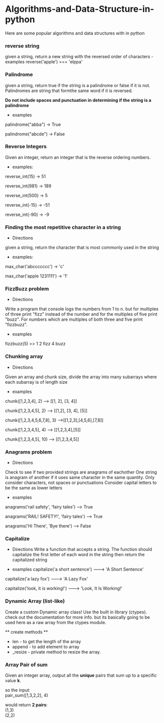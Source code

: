 # Algorithms-and-Data-Structure-in-python

Here are some popular algorithms and data structures with in python

### reverse string
given a string, return a new string with 
    the reversed order of characters
    - examples
    reverse('apple') === 'elppa'

### Palindrome
given a string, return true if the string is a palindrome or false if it is not. Palindromes are string that formthe same word if it is reversed.

**Do not include spaces and punctuation in determining if the string is a palindrome**

 * examples   

palindrome("abba") -> True  

palindrome("abcde") -> False

### Reverse Integers

Given an integer, return an integer that is the reverse ordering numbers.

* examples:

reverse_int(15) -> 51  

reverse_int(981) -> 189   

reverse_int(500) -> 5   

reverse_int(-15) -> -51   

reverse_int(-90) -> -9   

### Finding the most repetitive character in a string
 * Directions   

given a string, return the character that is most commonly used in the string   

 * examples:   

max_char('abccccccc') -> 'c'  

max_char('apple 1231111') -> '1'

### FizzBuzz problem

* Directions  

Write a program that console logs the numbers from 1 to n. but for multiples of three print "fizz" instead of the number and for the multiples of five print "buzz". For numbers which are multiples of both three and five print "fizzbuzz".

* examples  

fizzbuzz(5) >>
1
2
fizz
4
buzz

### Chunking array

* Directions  

Given an array and chunk size, divide the array into many subarrays where each subarray is of length size

* examples  

chunk([1,2,3,4], 2) --> [[1, 2], [3, 4]]  

chunk([1,2,3,4,5], 2) --> [[1,2], [3, 4], [5]]  

chunk([1,2,3,4,5,6,7,8], 3) -->[[1,2,3],[4,5,6],[7,8]]  

chunk([1,2,3,4,5], 4) --> [[1,2,3,4],[5]]  

chunk([1,2,3,4,5], 10) --> [[1,2,3,4,5]]  

### Anagrams problem  

* Directions   

Check to see if two provided strings are anagrams of eachother
One string is anagram of another if it uses same character in 
the same quantity. Only consider characters, not spaces or punctuations
Consider capital letters to be the same as lower letters

* examples  

anagrams('rail safety', 'fairy tales') --> True  

anagrams('RAIL! SAFETY!',  'fairy tales') --> True  

anagrams('Hi There', 'Bye there') --> False   


### Capitalize 
* Directions
Write a function that accepts a string. The function should capitalize
the first letter of each word in the string then return the capitalized 
string 

* examples
capitalize('a short sentence') ---> 'A Short Sentence'  

capitalize('a lazy fox') ---> 'A Lazy Fox'  

capitalize('look, it is working!') ---> 'Look, It Is Working!'



### Dynamic Array (list-like)

Create a custom Dynamic array class!
Use the built in library (ctypes). check out the documentation for more info. but its basically going to be used here as a raw array from the ctypes module.   

** create methods **

* len - to get the length of the array
* append - to add element to array
* _resize - private method to resize the array.


### Array Pair of sum
Given an integer array, output all the **unique** pairs that sum up to a specific value **k**.  

so the input:   
        pair_sum([1,3,2,2], 4)  

would return **2 pairs**:   
        (1,3)  
        (2,2)